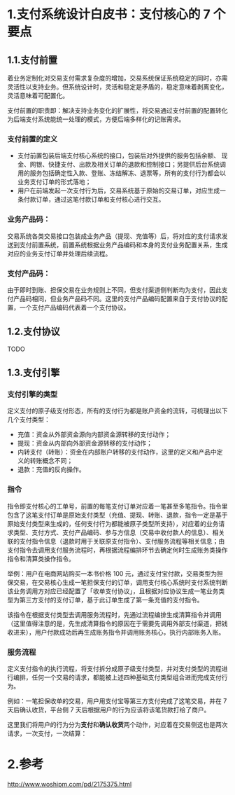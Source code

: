 # 1.支付系统设计白皮书：支付核心的 7 个要点

## 1.1.支付前置

着业务定制化对交易支付需求复杂度的增加，交易系统保证系统稳定的同时，亦需灵活性以支持业务。但系统设计时，灵活和稳定是矛盾的，稳定意味着剥离变化，灵活意味着可配置化。

支付前置的职责即：解决支持业务变化的扩展性，将交易通过支付前置的配置转化为后端支付系统能统一处理的模式，方便后端多样化的记账需求。

### 支付前置的定义

* 支付前置包装后端支付核心系统的接口，包装后对外提供的服务包括余额、 现金、网银、快捷支付、出款及相关订单的退款和控制接口；另提供后台系统调用的服务包括确定性入款、登账、冻结解冻、退票等，所有的支付行为都会以业务支付订单的形式落地；
* 用户在前端发起一次支付行为后，交易系统基于原始的交易订单，对应生成一条付款订单，通过这笔付款订单和支付核心进行交互。

### 业务产品码：

交易系统各类交易接口包装成业务产品（提现、充值等）后，将对应的支付请求发送到支付前置系统，前置系统根据业务产品编码和本身的支付业务配置关系，生成对应的业务支付订单并处理后续流程。

### 支付产品码：

由于即时到账、担保交易在业务规则上不同，但支付渠道侧判断均为支付，因此支付产品码相同，但业务产品码不同。这里的支付产品编码配置来自于支付协议的配置，一个支付产品编码代表着一个支付协议。


## 1.2.支付协议

TODO 


## 1.3.支付引擎

### 支付引擎的类型
定义支付的原子级支付形态，所有的支付行为都是账户资金的流转，可梳理出以下几个支付类型：

* 充值：资金从外部资金源向内部资金源转移的支付动作；
* 提现：资金从内部向外部资金源转移的支付动作；
* 内转支付（转账）：资金在内部账户转移的支付动作，这里的定义和产品中定义的转账概念不同；
* 退款：充值的反向操作。

### 指令

指令即支付核心的工单号，前置的每笔支付订单对应着一笔甚至多笔指令。指令里包含了这笔支付订单是原始支付类型（充值、提现、转账、退款，指令一定是基于原始支付类型来生成的，任何支付行为都能被原子类型所支持），对应着的业务请求类型、支付方式、支付产品编码、参与方信息（交易中收付款人的信息）、相关联的支付指令信息（退款时用于关联原支付指令）、支付服务流程等相关信息；由支付指令去调用支付服务流程时，再根据流程编排环节去确定何时生成账务类操作指令和清算类操作指令。

举例：用户在电商网站购买一本书价格 100 元，通过支付宝付款，交易类型为担保交易，在交易核心生成一笔担保支付的订单，调用支付核心系统时支付系统判断该业务调用方对应已经配置了「收单支付协议」，且根据对应协议生成一笔业务类型为第三方支付的支付订单，基于此订单生成了第一条充值的支付指令。

该指令在根据支付类型去调用服务流程时，先通过流程编排生成清算指令并调用（这里值得注意的是，先生成清算指令的原因在于需要先调用外部支付渠道，把钱收进来），用户付款成功后再生成账务指令并调用账务核心，执行内部账务入账。

### 服务流程
定义支付指令的执行流程，将支付拆分成原子级支付类型，并对支付类型的流程进行编排，任何一个交易的请求，都能被上述四种基础支付类型组合进而完成支付行为。

例如：一笔担保收单的交易，用户用支付宝等第三方支付完成了这笔交易，并在 7 天后确认收货，平台侧 7 天后根据用户的行为应该将该笔货款打给了商户。

这里我们将用户的行为分为**支付**和**确认收货**两个动作，对应着在交易侧这也是两次请求，一次支付，一次结算：


# 2.参考
http://www.woshipm.com/pd/2175375.html



